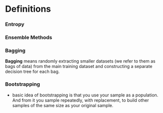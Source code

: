 # Definitions 

### Entropy


### Ensemble Methods

### Bagging
**Bagging** means randomly extracting smaller datasets (we refer to them as bags of data) from the main training dataset and constructing a separate decision tree for each bag.

### Bootstrapping
- basic idea of bootstrapping is that you use your sample as a population. And from it you sample repeatedly, with replacement, to build other samples of the same size as your original sample.
